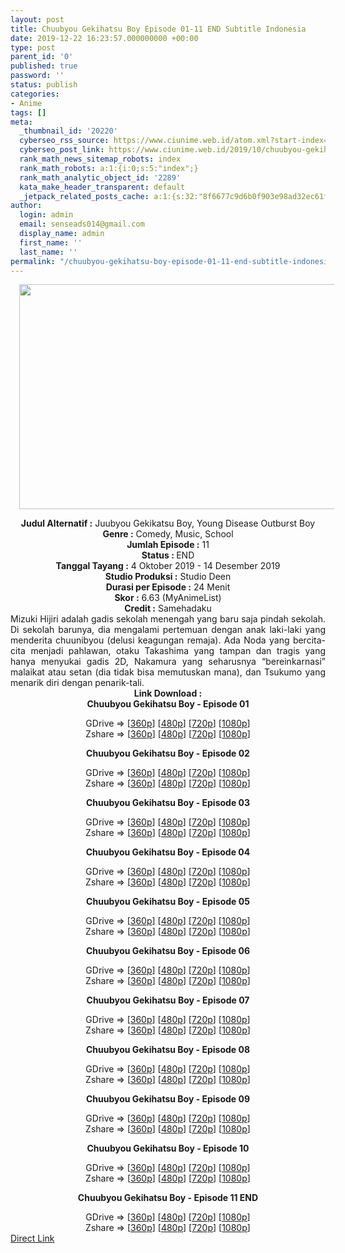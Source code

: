 ```yaml
---
layout: post
title: Chuubyou Gekihatsu Boy Episode 01-11 END Subtitle Indonesia
date: 2019-12-22 16:23:57.000000000 +00:00
type: post
parent_id: '0'
published: true
password: ''
status: publish
categories:
- Anime
tags: []
meta:
  _thumbnail_id: '20220'
  cyberseo_rss_source: https://www.ciunime.web.id/atom.xml?start-index=1351&max-results=150
  cyberseo_post_link: https://www.ciunime.web.id/2019/10/chuubyou-gekihatsu-boy-subtitle.html
  rank_math_news_sitemap_robots: index
  rank_math_robots: a:1:{i:0;s:5:"index";}
  rank_math_analytic_object_id: '2289'
  kata_make_header_transparent: default
  _jetpack_related_posts_cache: a:1:{s:32:"8f6677c9d6b0f903e98ad32ec61f8deb";a:2:{s:7:"expires";i:1663315190;s:7:"payload";a:0:{}}}
author:
  login: admin
  email: senseads014@gmail.com
  display_name: admin
  first_name: ''
  last_name: ''
permalink: "/chuubyou-gekihatsu-boy-episode-01-11-end-subtitle-indonesia/"
---
```

<div class="separator" style="clear: both; text-align: center;"><a href="https://1.bp.blogspot.com/-XsryF5nSx8k/XZglQDrB6dI/AAAAAAAAdcU/KqbzqtTmBl0Ow9wNtBs-Nc9H0OmrAkaEACLcBGAsYHQ/s1600/Chuubyou%2BGekihatsu%2BBoy.jpg" imageanchor="1" style="margin-left: 1em; margin-right: 1em;"><img border="0" data-original-height="720" data-original-width="1280" height="360" src="{{ site.baseurl }}/assets/2019/12/Chuubyou%2BGekihatsu%2BBoy.jpg" width="640" /></a></div>
<p>
<div style="text-align: center;"><b>Judul Alternatif :</b>&nbsp;Juubyou Gekikatsu Boy, Young Disease Outburst Boy</div>
<div style="text-align: center;"><b>Genre :</b>&nbsp;<b></b>Comedy, Music, School</div>
<div style="text-align: center;"><b>Jumlah Episode :</b>&nbsp;11<br /><b>Status :&nbsp;</b>END<br /><b>Tanggal Tayang :</b>&nbsp;4 Oktober 2019 - 14 Desember 2019<br /><b>Studio Produksi :</b>&nbsp;<b></b>Studio Deen<br /><b>Durasi per Episode :</b>&nbsp;24 Menit</div>
<div style="text-align: center;"><b>Skor :</b>&nbsp;6.63 (MyAnimeList)</div>
<div style="text-align: center;">
<div style="text-align: center;"><b>Credit :</b>&nbsp;Samehadaku</div>
<div style="text-align: center;"></div>
<div style="text-align: justify;">Mizuki Hijiri adalah gadis sekolah menengah yang baru saja pindah sekolah. Di sekolah barunya, dia mengalami pertemuan dengan anak laki-laki yang menderita chuunibyou (delusi keagungan remaja). Ada Noda yang bercita-cita menjadi pahlawan, otaku Takashima yang tampan dan tragis yang hanya menyukai gadis 2D, Nakamura yang seharusnya “bereinkarnasi” malaikat atau setan (dia tidak bisa memutuskan mana), dan Tsukumo yang menarik diri dengan penarik-tali.</div>
<div style="text-align: justify;"></div>
<div style="text-align: justify;"></div>
<div style="text-align: center;"><b>Link Download :</b></div>
<div style="text-align: center;"><b>Chuubyou Gekihatsu Boy - Episode 01</b></p>
<div style="text-align: center;">GDrive =&gt; [<a href="https://drive.google.com/uc?export=download&amp;id=1DlSLVARvxU9Iurh0jWjFyfrJmGEpIFfv" target="_blank" rel="noopener">360p</a>] [<a href="https://drive.google.com/uc?export=download&amp;id=1tvPQ52Ui2_UfdewvOxadvJREv5KXuJuZ" target="_blank" rel="noopener">480p</a>] [<a href="https://drive.google.com/uc?export=download&amp;id=1XIhB8cAg7Ne6kco-hOOXP6DI4Sz20YNH" target="_blank" rel="noopener">720p</a>] [<a href="https://drive.google.com/uc?export=download&amp;id=1c6lbV7zecETD8GWILkEkul4yv7S7JxAP" target="_blank" rel="noopener">1080p</a>]<br />Zshare =&gt; [<a href="https://www55.zippyshare.com/v/JlAs1Z85/file.html" target="_blank" rel="noopener">360p</a>] [<a href="https://www55.zippyshare.com/v/zYwyNIOz/file.html" target="_blank" rel="noopener">480p</a>] [<a href="https://www56.zippyshare.com/v/Tkq12XrD/file.html" target="_blank" rel="noopener">720p</a>] [<a href="https://www101.zippyshare.com/v/8noO4QbW/file.html" target="_blank" rel="noopener">1080p</a>]</p>
<p><b>Chuubyou Gekihatsu Boy - Episode 02</b></p>
<div style="text-align: center;">GDrive =&gt; [<a href="https://drive.google.com/uc?export=download&amp;id=11ztBsQYjXWIBG_tJ7cxMOvyEu6Btw1WQ" target="_blank" rel="noopener">360p</a>] [<a href="https://drive.google.com/uc?export=download&amp;id=1Gjt6xCtHuJo6hkxZ-hFaNaeapm7_xO6_" target="_blank" rel="noopener">480p</a>] [<a href="https://drive.google.com/uc?export=download&amp;id=1jxWk6TmHFVWOvWMzmuqeZPsnQVyDujwh" target="_blank" rel="noopener">720p</a>] [<a href="https://drive.google.com/uc?export=download&amp;id=1trKB6Nji44NF6_9cTKBskkJOsJiHmpK5" target="_blank" rel="noopener">1080p</a>]<br />Zshare =&gt; [<a href="https://www77.zippyshare.com/v/QisQL0hB/file.html" target="_blank" rel="noopener">360p</a>] [<a href="https://www82.zippyshare.com/v/LjQVp2BJ/file.html" target="_blank" rel="noopener">480p</a>] [<a href="https://www118.zippyshare.com/v/Heqw0j4q/file.html" target="_blank" rel="noopener">720p</a>] [<a href="https://www70.zippyshare.com/v/TWMw5AAI/file.html" target="_blank" rel="noopener">1080p</a>]</p>
<p><b>Chuubyou Gekihatsu Boy - Episode 03</b></p>
<div style="text-align: center;">GDrive =&gt; [<a href="https://drive.google.com/uc?export=download&amp;id=1qYgTQOwuo6mE9ikRo-P646rqr9BGFpE7" target="_blank" rel="noopener">360p</a>] [<a href="https://drive.google.com/uc?export=download&amp;id=1wvWMHqr8M78gUN3F2CXm_-eo2Po94OFo" target="_blank" rel="noopener">480p</a>] [<a href="https://drive.google.com/uc?export=download&amp;id=14k2_-cWdvg8oZokxnOmEvjXIDx8ivDj5" target="_blank" rel="noopener">720p</a>] [<a href="https://drive.google.com/uc?export=download&amp;id=1oNHJWxiZPdiCq1RWxhMHIDNkwQ4cSWf2" target="_blank" rel="noopener">1080p</a>]<br />Zshare =&gt; [<a href="https://www89.zippyshare.com/v/6830dxEv/file.html" target="_blank" rel="noopener">360p</a>] [<a href="https://www89.zippyshare.com/v/leUxw5gr/file.html" target="_blank" rel="noopener">480p</a>] [<a href="https://www53.zippyshare.com/v/3fb3RUMZ/file.html" target="_blank" rel="noopener">720p</a>] [<a href="https://www37.zippyshare.com/v/eoyPguGs/file.html" target="_blank" rel="noopener">1080p</a>]</p>
<p><b>Chuubyou Gekihatsu Boy - Episode 04</b></p>
<div style="text-align: center;">GDrive =&gt; [<a href="https://drive.google.com/uc?export=download&amp;id=1c3GWI-zxOQf5R1RnjuZ_LmSwm45N0xiw" target="_blank" rel="noopener">360p</a>] [<a href="https://drive.google.com/uc?export=download&amp;id=1NyxHCkMeANfg54z7zpHqoTgwP5Fkvsc7" target="_blank" rel="noopener">480p</a>] [<a href="https://drive.google.com/uc?export=download&amp;id=1C5ojsToft76893KrWQdh1A_H6qQA2ruR" target="_blank" rel="noopener">720p</a>] [<a href="https://drive.google.com/uc?export=download&amp;id=1DqyFe80_U8mBHLbiGgONd9sIwiHYL68G" target="_blank" rel="noopener">1080p</a>]<br />Zshare =&gt; [<a href="https://www88.zippyshare.com/v/Vryy1Xza/file.html" target="_blank" rel="noopener">360p</a>] [<a href="https://www88.zippyshare.com/v/4KkOXXlD/file.html" target="_blank" rel="noopener">480p</a>] [<a href="https://www11.zippyshare.com/v/dO4Evk1X/file.html" target="_blank" rel="noopener">720p</a>] [<a href="https://www107.zippyshare.com/v/nCTHF9sS/file.html" target="_blank" rel="noopener">1080p</a>]</p>
<p><b>Chuubyou Gekihatsu Boy - Episode 05</b></p>
<div style="text-align: center;">GDrive =&gt; [<a href="https://drive.google.com/uc?export=download&amp;id=10XRpkfl1Xnuvoq4pgVRF2mTu8A4O-vEr" target="_blank" rel="noopener">360p</a>] [<a href="https://drive.google.com/uc?id=1PX7mWHXjrFCylKtTBUeqVjQSJDOVuELN" target="_blank" rel="noopener">480p</a>] [<a href="https://drive.google.com/uc?id=16KXXEExRCjJOrW6ADXUI6zHcCUzCHXHM" target="_blank" rel="noopener">720p</a>] [<a href="https://drive.google.com/uc?id=11YTwWMsVTJKMhS7qgFzqPe_aaS5D7_PI" target="_blank" rel="noopener">1080p</a>]<br />Zshare =&gt; [<a href="https://www89.zippyshare.com/v/z7a348WQ/file.html" target="_blank" rel="noopener">360p</a>] [<a href="https://www89.zippyshare.com/v/axvuz2ds/file.html" target="_blank" rel="noopener">480p</a>] [<a href="https://www70.zippyshare.com/v/ZuuPvw0O/file.html" target="_blank" rel="noopener">720p</a>] [<a href="https://www54.zippyshare.com/v/WtHLzBs7/file.html" target="_blank" rel="noopener">1080p</a>]</p>
<p><b>Chuubyou Gekihatsu Boy - Episode 06</b></p>
<div style="text-align: center;">GDrive =&gt; [<a href="https://drive.google.com/uc?id=1Axjb23ZTF54MdxQunmFadqrFBSiC0S8H" target="_blank" rel="noopener">360p</a>] [<a href="https://drive.google.com/uc?id=1qK8yd7xGdSUj_hS2fd_49U66dszgbSwA" target="_blank" rel="noopener">480p</a>] [<a href="https://drive.google.com/uc?id=1DKb1jece-NfgMLjcbuGKdlcOU38tj4z4" target="_blank" rel="noopener">720p</a>] [<a href="https://drive.google.com/uc?id=1K_TZqqrcWeJgnX4Sd-l3IYrCiusAfVn_" target="_blank" rel="noopener">1080p</a>]<br />Zshare =&gt; [<a href="https://www113.zippyshare.com/v/qI1Jdydd/file.html" target="_blank" rel="noopener">360p</a>] [<a href="https://www113.zippyshare.com/v/sFIFayZh/file.html" target="_blank" rel="noopener">480p</a>] [<a href="https://www108.zippyshare.com/v/ryz4nSF7/file.html" target="_blank" rel="noopener">720p</a>] [<a href="https://www27.zippyshare.com/v/ds0fZAui/file.html" target="_blank" rel="noopener">1080p</a>]</p>
<p><b>Chuubyou Gekihatsu Boy - Episode 07</b></p>
<div style="text-align: center;">GDrive =&gt; [<a href="https://drive.google.com/uc?id=1eNLSo1TeYpNpiLoU7i-QjeJEYZK6q3R9" target="_blank" rel="noopener">360p</a>] [<a href="https://drive.google.com/uc?id=1D443p9bqOJc6u6DcujNWmMw7HTE0sHsd" target="_blank" rel="noopener">480p</a>] [<a href="https://drive.google.com/uc?id=1Kp1W48LQ9PslQPUXSv6IaabZzB228mvj" target="_blank" rel="noopener">720p</a>] [<a href="https://drive.google.com/uc?id=1jpa9Uiw39vaUtGM1umbXN32ixwqZYXvl" target="_blank" rel="noopener">1080p</a>]<br />Zshare =&gt; [<a href="https://www22.zippyshare.com/v/Jo1YAoAP/file.html" target="_blank" rel="noopener">360p</a>] [<a href="https://www22.zippyshare.com/v/lv2u1dyg/file.html" target="_blank" rel="noopener">480p</a>] [<a href="https://www20.zippyshare.com/v/0a5HHiFy/file.html" target="_blank" rel="noopener">720p</a>] [<a href="https://www10.zippyshare.com/v/LbSx3Y0U/file.html" target="_blank" rel="noopener">1080p</a>]</p>
<p><b>Chuubyou Gekihatsu Boy - Episode 08</b></p>
<div style="text-align: center;">GDrive =&gt; [<a href="https://drive.google.com/uc?id=1MUclyqsH0Q67xe8E3nA_pKUeA-sfjJ7m" target="_blank" rel="noopener">360p</a>] [<a href="https://drive.google.com/uc?id=1zX2DSQrkfA-WDSv4ekHhc_eODP6TdAR0" target="_blank" rel="noopener">480p</a>] [<a href="https://drive.google.com/uc?id=1byHLymHvyHFohjRRBggqrTduFjQd2pAV" target="_blank" rel="noopener">720p</a>] [<a href="https://drive.google.com/uc?id=1Bj_EJIeiUfIgGZjyr0LiB5UNhC4ZSbwc" target="_blank" rel="noopener">1080p</a>]<br />Zshare =&gt; [<a href="https://www95.zippyshare.com/v/wDdAKypX/file.html" target="_blank" rel="noopener">360p</a>] [<a href="https://www95.zippyshare.com/v/kr2gOFj7/file.html" target="_blank" rel="noopener">480p</a>] [<a href="https://www23.zippyshare.com/v/xO4OhS33/file.html" target="_blank" rel="noopener">720p</a>] [<a href="https://www46.zippyshare.com/v/3Fd78yOX/file.html" target="_blank" rel="noopener">1080p</a>]</p>
<p><b>Chuubyou Gekihatsu Boy - Episode 09</b></p>
<div style="text-align: center;">GDrive =&gt; [<a href="https://drive.google.com/uc?export=download&amp;id=1E9cua0gZBQhvGe9quYinoW94s5ILedzy" target="_blank" rel="noopener">360p</a>] [<a href="https://drive.google.com/uc?id=1FtAACxtRHLtzVrZRRBJRtzl4MN8oqWgK" target="_blank" rel="noopener">480p</a>] [<a href="https://drive.google.com/uc?id=1eW0Hx5XbVbVKvI8QyQ12cnKpLIZT0bm2" target="_blank" rel="noopener">720p</a>] [<a href="https://drive.google.com/uc?id=1WhtSMCg4jyRUZ9C4_tyT16ivqG2ra-ZZ" target="_blank" rel="noopener">1080p</a>]<br />Zshare =&gt; [<a href="https://www5.zippyshare.com/v/mRBicW6F/file.html" target="_blank" rel="noopener">360p</a>] [<a href="https://www5.zippyshare.com/v/hYmpjb3y/file.html" target="_blank" rel="noopener">480p</a>] [<a href="https://www32.zippyshare.com/v/JtbGL1hX/file.html" target="_blank" rel="noopener">720p</a>] [<a href="https://www40.zippyshare.com/v/imMhZR5V/file.html" target="_blank" rel="noopener">1080p</a>]</p>
<p><b>Chuubyou Gekihatsu Boy - Episode 10</b></p>
<div style="text-align: center;">GDrive =&gt; [<a href="https://drive.google.com/uc?export=download&amp;id=1AIyVIJGTWACywGWNcjRaQ3YnTH8a3uW3" target="_blank" rel="noopener">360p</a>] [<a href="https://drive.google.com/uc?id=1nOJJtsCmsHrONlpf3iReSrpbwN0kYd5i" target="_blank" rel="noopener">480p</a>] [<a href="https://drive.google.com/uc?id=1FlOmx5BWqxbQtd-9NzsfoVZcSFxwC8fY" target="_blank" rel="noopener">720p</a>] [<a href="https://drive.google.com/uc?id=1GBL4W9aY7pC_NrRYYz9a1aoLUwUvxzHC" target="_blank" rel="noopener">1080p</a>]<br />Zshare =&gt; [<a href="https://www6.zippyshare.com/v/RGq6iG2l/file.html" target="_blank" rel="noopener">360p</a>] [<a href="https://www6.zippyshare.com/v/6o6vemqP/file.html" target="_blank" rel="noopener">480p</a>] [<a href="https://www105.zippyshare.com/v/GiIdE2jA/file.html" target="_blank" rel="noopener">720p</a>] [<a href="https://www93.zippyshare.com/v/ENKvpFhZ/file.html" target="_blank" rel="noopener">1080p</a>]</p>
<p><b>Chuubyou Gekihatsu Boy - Episode 11 END</b></p>
<div style="text-align: center;">GDrive =&gt; [<a href="https://drive.google.com/uc?export=download&amp;id=1frCqVgf-dHyKlXIbKTbv3gNP48ckvRoK" target="_blank" rel="noopener">360p</a>] [<a href="https://drive.google.com/uc?id=1ATDtv8qB1Bfl7Y_F8wFdCnSaDiNtGRun" target="_blank" rel="noopener">480p</a>] [<a href="https://drive.google.com/uc?id=1tXBLrBuq1lXAE6t6DydSqfgVg4yyXPWP" target="_blank" rel="noopener">720p</a>] [<a href="https://drive.google.com/uc?id=1GS9gzi2ospIMRT7q9XkROXQICk92HeKp" target="_blank" rel="noopener">1080p</a>]<br />Zshare =&gt; [<a href="https://www116.zippyshare.com/v/yiKupkOE/file.html" target="_blank" rel="noopener">360p</a>] [<a href="https://www116.zippyshare.com/v/YwpHkvbp/file.html" target="_blank" rel="noopener">480p</a>] [<a href="https://www107.zippyshare.com/v/4BTq9ka7/file.html" target="_blank" rel="noopener">720p</a>] [<a href="https://www23.zippyshare.com/v/2eTCs7aR/file.html" target="_blank" rel="noopener">1080p</a>]</div>
</div>
</div>
</div>
</div>
</div>
</div>
</div>
</div>
</div>
</div>
</div>
</div>
<link rel="stylesheet" href="https://cdnjs.cloudflare.com/ajax/libs/font-awesome/4.7.0/css/font-awesome.min.css" />
<div class="divbtn"> <a href="https://handymansurrender.com/fihup8buzv?key=94550f7ce39444073321dde3b8782f97" class="btn"><i class="fa fa-download"></i> Direct Link</a> </div>
